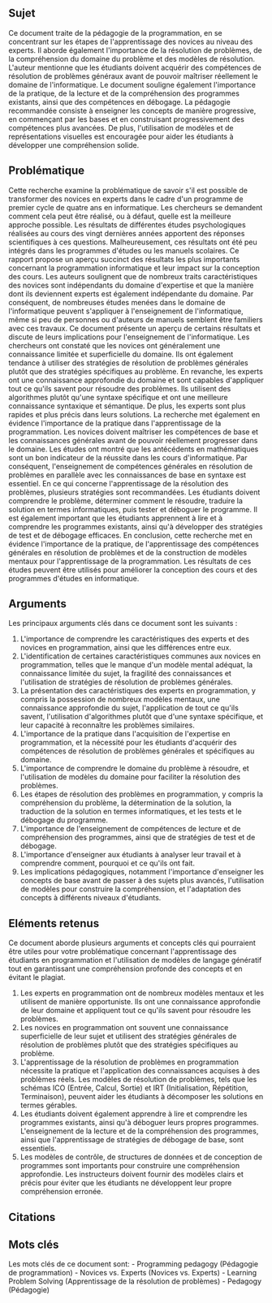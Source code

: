 ## Sujet
Ce document traite de la pédagogie de la programmation, en se concentrant sur les étapes de l'apprentissage des novices au niveau des experts. Il aborde également l'importance de la résolution de problèmes, de la compréhension du domaine du problème et des modèles de résolution. L'auteur mentionne que les étudiants doivent acquérir des compétences de résolution de problèmes généraux avant de pouvoir maîtriser réellement le domaine de l'informatique. Le document souligne également l'importance de la pratique, de la lecture et de la compréhension des programmes existants, ainsi que des compétences en débogage. La pédagogie recommandée consiste à enseigner les concepts de manière progressive, en commençant par les bases et en construisant progressivement des compétences plus avancées. De plus, l'utilisation de modèles et de représentations visuelles est encouragée pour aider les étudiants à développer une compréhension solide.
## Problématique
Cette recherche examine la problématique de savoir s'il est possible de transformer des novices en experts dans le cadre d'un programme de premier cycle de quatre ans en informatique. Les chercheurs se demandent comment cela peut être réalisé, ou à défaut, quelle est la meilleure approche possible. Les résultats de différentes études psychologiques réalisées au cours des vingt dernières années apportent des réponses scientifiques à ces questions. Malheureusement, ces résultats ont été peu intégrés dans les programmes d'études ou les manuels scolaires. Ce rapport propose un aperçu succinct des résultats les plus importants concernant la programmation informatique et leur impact sur la conception des cours. Les auteurs soulignent que de nombreux traits caractéristiques des novices sont indépendants du domaine d'expertise et que la manière dont ils deviennent experts est également indépendante du domaine. Par conséquent, de nombreuses études menées dans le domaine de l'informatique peuvent s'appliquer à l'enseignement de l'informatique, même si peu de personnes ou d'auteurs de manuels semblent être familiers avec ces travaux. Ce document présente un aperçu de certains résultats et discute de leurs implications pour l'enseignement de l'informatique. Les chercheurs ont constaté que les novices ont généralement une connaissance limitée et superficielle du domaine. Ils ont également tendance à utiliser des stratégies de résolution de problèmes générales plutôt que des stratégies spécifiques au problème. En revanche, les experts ont une connaissance approfondie du domaine et sont capables d'appliquer tout ce qu'ils savent pour résoudre des problèmes. Ils utilisent des algorithmes plutôt qu'une syntaxe spécifique et ont une meilleure connaissance syntaxique et sémantique. De plus, les experts sont plus rapides et plus précis dans leurs solutions. La recherche met également en évidence l'importance de la pratique dans l'apprentissage de la programmation. Les novices doivent maîtriser les compétences de base et les connaissances générales avant de pouvoir réellement progresser dans le domaine. Les études ont montré que les antécédents en mathématiques sont un bon indicateur de la réussite dans les cours d'informatique. Par conséquent, l'enseignement de compétences générales en résolution de problèmes en parallèle avec les connaissances de base en syntaxe est essentiel. En ce qui concerne l'apprentissage de la résolution des problèmes, plusieurs stratégies sont recommandées. Les étudiants doivent comprendre le problème, déterminer comment le résoudre, traduire la solution en termes informatiques, puis tester et déboguer le programme. Il est également important que les étudiants apprennent à lire et à comprendre les programmes existants, ainsi qu'à développer des stratégies de test et de débogage efficaces. En conclusion, cette recherche met en évidence l'importance de la pratique, de l'apprentissage des compétences générales en résolution de problèmes et de la construction de modèles mentaux pour l'apprentissage de la programmation. Les résultats de ces études peuvent être utilisés pour améliorer la conception des cours et des programmes d'études en informatique.
## Arguments
Les principaux arguments clés dans ce document sont les suivants : 
1. L'importance de comprendre les caractéristiques des experts et des novices en programmation, ainsi que les différences entre eux. 
2. L'identification de certaines caractéristiques communes aux novices en programmation, telles que le manque d'un modèle mental adéquat, la connaissance limitée du sujet, la fragilité des connaissances et l'utilisation de stratégies de résolution de problèmes générales. 
3. La présentation des caractéristiques des experts en programmation, y compris la possession de nombreux modèles mentaux, une connaissance approfondie du sujet, l'application de tout ce qu'ils savent, l'utilisation d'algorithmes plutôt que d'une syntaxe spécifique, et leur capacité à reconnaître les problèmes similaires. 
4. L'importance de la pratique dans l'acquisition de l'expertise en programmation, et la nécessité pour les étudiants d'acquérir des compétences de résolution de problèmes générales et spécifiques au domaine. 
5. L'importance de comprendre le domaine du problème à résoudre, et l'utilisation de modèles du domaine pour faciliter la résolution des problèmes. 
6. Les étapes de résolution des problèmes en programmation, y compris la compréhension du problème, la détermination de la solution, la traduction de la solution en termes informatiques, et les tests et le débogage du programme. 
7. L'importance de l'enseignement de compétences de lecture et de compréhension des programmes, ainsi que de stratégies de test et de débogage. 
8. L'importance d'enseigner aux étudiants à analyser leur travail et à comprendre comment, pourquoi et ce qu'ils ont fait. 
9. Les implications pédagogiques, notamment l'importance d'enseigner les concepts de base avant de passer à des sujets plus avancés, l'utilisation de modèles pour construire la compréhension, et l'adaptation des concepts à différents niveaux d'étudiants.

## Eléments retenus 
Ce document aborde plusieurs arguments et concepts clés qui pourraient être utiles pour votre problématique concernant l'apprentissage des étudiants en programmation et l'utilisation de modèles de langage génératif tout en garantissant une compréhension profonde des concepts et en évitant le plagiat. 
1. Les experts en programmation ont de nombreux modèles mentaux et les utilisent de manière opportuniste. Ils ont une connaissance approfondie de leur domaine et appliquent tout ce qu'ils savent pour résoudre les problèmes. 
2. Les novices en programmation ont souvent une connaissance superficielle de leur sujet et utilisent des stratégies générales de résolution de problèmes plutôt que des stratégies spécifiques au problème. 
3. L'apprentissage de la résolution de problèmes en programmation nécessite la pratique et l'application des connaissances acquises à des problèmes réels. Les modèles de résolution de problèmes, tels que les schémas ICO (Entrée, Calcul, Sortie) et IRT (Initialisation, Répétition, Terminaison), peuvent aider les étudiants à décomposer les solutions en termes gérables. 
4. Les étudiants doivent également apprendre à lire et comprendre les programmes existants, ainsi qu'à déboguer leurs propres programmes. L'enseignement de la lecture et de la compréhension des programmes, ainsi que l'apprentissage de stratégies de débogage de base, sont essentiels. 
5. Les modèles de contrôle, de structures de données et de conception de programmes sont importants pour construire une compréhension approfondie. Les instructeurs doivent fournir des modèles clairs et précis pour éviter que les étudiants ne développent leur propre compréhension erronée. 
## Citations

## Mots clés
Les mots clés de ce document sont: - Programming pedagogy (Pédagogie de programmation) - Novices vs. Experts (Novices vs. Experts) - Learning Problem Solving (Apprentissage de la résolution de problèmes) - Pedagogy (Pédagogie)